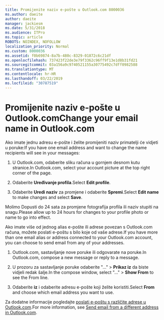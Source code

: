 ```yaml
---
title: Promijenite naziv e-pošte u Outlook.com 8000036
ms.author: daeite
author: daeite
manager: jackiesm
ms.date: 5/31/2018
ms.audience: ITPro
ms.topic: article
ROBOTS: NOINDEX, NOFOLLOW
localization_priority: Normal
ms.custom: 8000036
ms.assetid: f0b69874-8a7b-480c-8329-01872c6c21df
ms.openlocfilehash: 737423f22de3e79f3362c96ff9f13e1d8b31fd21
ms.sourcegitcommit: 03a156a9c9740521155a30775492c7dff0982588
ms.translationtype: MT
ms.contentlocale: hr-HR
ms.lasthandoff: 03/22/2019
ms.locfileid: "30787519"
---
```

# <a name="change-your-email-name-in-outlookcom"></a><span data-ttu-id="26e41-102">Promijenite naziv e-pošte u Outlook.com</span><span class="sxs-lookup"><span data-stu-id="26e41-102">Change your email name in Outlook.com</span></span>

<span data-ttu-id="26e41-103">Ako imate jednu adresu e-pošte i želite promijeniti naziv primatelji će vidjeti u poruke:</span><span class="sxs-lookup"><span data-stu-id="26e41-103">If you have one email address and want to change the name recipients will see in your messages:</span></span>
  
1. <span data-ttu-id="26e41-104">U Outlook.com, odaberite sliku računa u gornjem desnom kutu stranice.</span><span class="sxs-lookup"><span data-stu-id="26e41-104">In Outlook.com, select your account picture at the top right corner of the page.</span></span>
    
2. <span data-ttu-id="26e41-105">Odaberite **Uređivanje profila**.</span><span class="sxs-lookup"><span data-stu-id="26e41-105">Select **Edit profile**.</span></span> 
    
3. <span data-ttu-id="26e41-106">Odaberite **Uredi naziv** za promjene i odaberite **Spremi**.</span><span class="sxs-lookup"><span data-stu-id="26e41-106">Select **Edit name** to make changes and select **Save**.</span></span> 
    
<span data-ttu-id="26e41-107">Molimo Dopusti do 24 sata za promjene fotografija profila ili naziv stupiti na snagu.</span><span class="sxs-lookup"><span data-stu-id="26e41-107">Please allow up to 24 hours for changes to your profile photo or name to go into effect.</span></span>
  
<span data-ttu-id="26e41-108">Ako imate više od jednog alias e-pošte ili adrese povezan s Outlook.com računa, možete poslati e-poštu s bilo koje od vaše adrese.</span><span class="sxs-lookup"><span data-stu-id="26e41-108">If you have more than one email alias or address connected to your Outlook.com account, you can choose to send email from any of your addresses.</span></span>
  
1. <span data-ttu-id="26e41-109">Outlook.com, sastavljanje nove poruke ili odgovarate na poruke.</span><span class="sxs-lookup"><span data-stu-id="26e41-109">In Outlook.com, compose a new message or reply to a message.</span></span>
    
2. <span data-ttu-id="26e41-110">U prozoru za sastavljanje poruke odaberite "..." \> **Prikaz iz** da biste vidjeli redak šalje.</span><span class="sxs-lookup"><span data-stu-id="26e41-110">In the compose window, select "..." \> **Show From** to see the From line.</span></span> 
    
3. <span data-ttu-id="26e41-111">Odaberite **iz** i odaberite adresu e-pošte koji želite koristiti.</span><span class="sxs-lookup"><span data-stu-id="26e41-111">Select **From** and choose which email address you want to use.</span></span> 
    
<span data-ttu-id="26e41-112">Za dodatne informacije pogledajte [poslati e-poštu s različite adrese u Outlook.com](https://go.microsoft.com/fwlink/p/?linkid=2001701&amp;clcid=0x409).</span><span class="sxs-lookup"><span data-stu-id="26e41-112">For more information, see [Send email from a different address in Outlook.com](https://go.microsoft.com/fwlink/p/?linkid=2001701&amp;clcid=0x409).</span></span>
  

